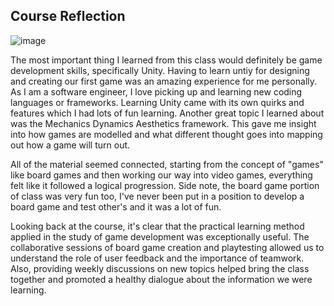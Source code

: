 ## Course Reflection

![image](https://github.com/Akshin0906/CS108/assets/30399406/85bb81c0-095c-4b13-b6da-a0145f0d7eb9)

The most important thing I learned from this class would definitely be game development skills, specifically Unity. Having to learn untiy for designing and creating our first game was an amazing experience for me personally. As I am a software engineer, I love picking up and learning new coding languages or frameworks. Learning Unity came with its own quirks and features which I had lots of fun learning. Another great topic I learned about was the Mechanics Dynamics Aesthetics framework. This gave me insight into how games are modelled and what different thought goes into mapping out how a game will turn out. 

All of the material seemed connected, starting from the concept of "games" like board games and then working our way into video games, everything felt like it followed a logical progression. Side note, the board game portion of class was very fun too, I've never been put in a position to develop a board game and test other's and it was a lot of fun. 

Looking back at the course, it's clear that the practical learning method applied in the study of game development was exceptionally useful. The collaborative sessions of board game creation and playtesting allowed us to understand the role of user feedback and the importance of teamwork. Also, providing weekly discussions on new topics helped bring the class together and promoted a healthy dialogue about the information we were learning. 
